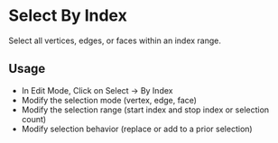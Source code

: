# Select By Index
Select all vertices, edges, or faces within an index range.
## Usage
* In Edit Mode, Click on Select -> By Index
* Modify the selection mode (vertex, edge, face)
* Modify the selection range (start index and stop index or selection count)
* Modify selection behavior (replace or add to a prior selection)